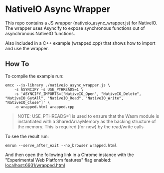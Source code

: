 # NativeIO Async Wrapper

This repo contains a JS wrapper (nativeio_async_wrapper.js) for NativeIO. The
wrapper uses Asyncify to expose synchronous functions out of asynchronous
NativeIO functions.

Also included in a C++ example (wrapped.cpp) that shows how to import and use
the wrapper.

## How To

To compile the example run:

```shell
emcc --js-library ./nativeio_async_wrapper.js \
    -s ASYNCIFY -s USE_PTHREADS=1 \
    -s 'ASYNCIFY_IMPORTS=["NativeIO_Open", "NativeIO_Delete", "NativeIO_GetAll", "NativeIO_Read", "NativeIO_Write", "NativeIO_Close"]' \
    -o wrapped.html wrapped.cpp
```

> NOTE: USE_PTHREADS=1 is used to ensure that the Wasm module is instantiated
> with a SharedArrayMemory as the backing structure of the memory. This is
> required (for now) by the read/write calls

To see the result run:

```shell
emrun --serve_after_exit --no_browser wrapped.html
```

And then open the following link in a Chrome instance with the
"Experimental Web Platform features" flag enabled:
[localhost:6931/wrapped.html](http://localhost:6931/wrapped.html)
